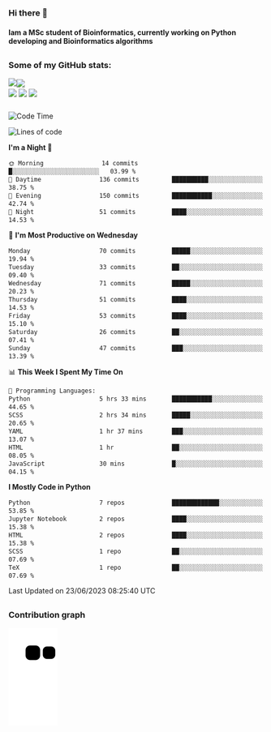 ### Hi there 👋
#### Iam a MSc student of Bioinformatics, currently working on Python developing and Bioinformatics algorithms

##
### Some of my GitHub stats:

<div>
  <a href="https://github.com/AdrianoSilva19/AdrianoSilva19">
    <img heigth="180" align="left" src="https://github-readme-stats.vercel.app/api?username=AdrianoSilva19&count_private=true&include_all_comits=true&show_icons=true&theme=dracula" />
    <img heigth="180" align="center" src="https://github-readme-stats.vercel.app/api/top-langs/?username=AdrianoSilva19&langs_count=3&theme=dracula" />
  </a>
</div>

<div style="display:inline_block">
  <img align="center" heigth="30" width="30" src="https://cdn.jsdelivr.net/gh/devicons/devicon/icons/python/python-plain.svg" />
  <img align="center" heigth="30" width="30" src="https://cdn.jsdelivr.net/gh/devicons/devicon/icons/r/r-original.svg" />
  <img align="center" heigth="35" width="35" src="https://cdn.jsdelivr.net/gh/devicons/devicon/icons/neo4j/neo4j-original.svg" />
</div>

##

<!--START_SECTION:waka-->
![Code Time](http://img.shields.io/badge/Code%20Time-293%20hrs%2036%20mins-blue)

![Lines of code](https://img.shields.io/badge/From%20Hello%20World%20I%27ve%20Written-2.6%20million%20lines%20of%20code-blue)

**I'm a Night 🦉** 

```text
🌞 Morning                14 commits          █░░░░░░░░░░░░░░░░░░░░░░░░   03.99 % 
🌆 Daytime                136 commits         ██████████░░░░░░░░░░░░░░░   38.75 % 
🌃 Evening                150 commits         ███████████░░░░░░░░░░░░░░   42.74 % 
🌙 Night                  51 commits          ████░░░░░░░░░░░░░░░░░░░░░   14.53 % 
```
📅 **I'm Most Productive on Wednesday** 

```text
Monday                   70 commits          █████░░░░░░░░░░░░░░░░░░░░   19.94 % 
Tuesday                  33 commits          ██░░░░░░░░░░░░░░░░░░░░░░░   09.40 % 
Wednesday                71 commits          █████░░░░░░░░░░░░░░░░░░░░   20.23 % 
Thursday                 51 commits          ████░░░░░░░░░░░░░░░░░░░░░   14.53 % 
Friday                   53 commits          ████░░░░░░░░░░░░░░░░░░░░░   15.10 % 
Saturday                 26 commits          ██░░░░░░░░░░░░░░░░░░░░░░░   07.41 % 
Sunday                   47 commits          ███░░░░░░░░░░░░░░░░░░░░░░   13.39 % 
```


📊 **This Week I Spent My Time On** 

```text
💬 Programming Languages: 
Python                   5 hrs 33 mins       ███████████░░░░░░░░░░░░░░   44.65 % 
SCSS                     2 hrs 34 mins       █████░░░░░░░░░░░░░░░░░░░░   20.65 % 
YAML                     1 hr 37 mins        ███░░░░░░░░░░░░░░░░░░░░░░   13.07 % 
HTML                     1 hr                ██░░░░░░░░░░░░░░░░░░░░░░░   08.05 % 
JavaScript               30 mins             █░░░░░░░░░░░░░░░░░░░░░░░░   04.15 % 
```

**I Mostly Code in Python** 

```text
Python                   7 repos             █████████████░░░░░░░░░░░░   53.85 % 
Jupyter Notebook         2 repos             ████░░░░░░░░░░░░░░░░░░░░░   15.38 % 
HTML                     2 repos             ████░░░░░░░░░░░░░░░░░░░░░   15.38 % 
SCSS                     1 repo              ██░░░░░░░░░░░░░░░░░░░░░░░   07.69 % 
TeX                      1 repo              ██░░░░░░░░░░░░░░░░░░░░░░░   07.69 % 
```




 Last Updated on 23/06/2023 08:25:40 UTC
<!--END_SECTION:waka-->

##

### Contribution graph

![snake svg](https://github.com/AdrianoSilva19/AdrianoSilva19/blob/output/github-contribution-grid-snake.svg)







<!--

Here are some ideas to get you started:

- 🔭 I’m currently working on ...
- 🌱 I’m currently learning ...
- 👯 I’m looking to collaborate on ...
- 🤔 I’m looking for help with ...
- 💬 Ask me about ...
- 📫 How to reach me: ...
- 😄 Pronouns: ...
- ⚡ Fun fact: ...
-->

